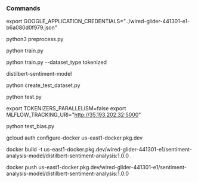 
### Commands

export GOOGLE_APPLICATION_CREDENTIALS="../wired-glider-441301-e1-b6a080d0f979.json"

python3 preprocess.py

python train.py

python train.py --dataset_type tokenized


distilbert-sentiment-model

python create_test_dataset.py

python test.py

export TOKENIZERS_PARALLELISM=false
export MLFLOW_TRACKING_URI="http://35.193.202.32:5000"

python test_bias.py

gcloud auth configure-docker us-east1-docker.pkg.dev

docker build -t us-east1-docker.pkg.dev/wired-glider-441301-e1/sentiment-analysis-model/distilbert-sentiment-analysis:1.0.0 .

docker push us-east1-docker.pkg.dev/wired-glider-441301-e1/sentiment-analysis-model/distilbert-sentiment-analysis:1.0.0

